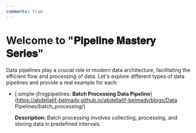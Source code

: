 ```yaml
---
comments: true
---
```


# **Welcome to "𝐏𝐢𝐩𝐞𝐥𝐢𝐧𝐞 𝐌𝐚𝐬𝐭𝐞𝐫𝐲 𝐒𝐞𝐫𝐢𝐞𝐬"**

Data pipelines play a crucial role in modern data architecture, facilitating the efficient flow and processing of data. Let's explore different types of data pipelines and provide a real example for each:

<div class="grid cards" markdown>

-   [:simple-jfrogpipelines: __Batch Processing Data Pipeline__](https://abdellatif-belmady.github.io/abdellatif-belmady/blogs/Data Pipelines/batch_processing/)

    **Description:** Batch processing involves collecting, processing, and storing data in predefined intervals.
    
</div>
